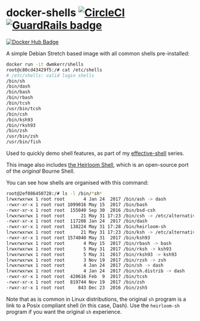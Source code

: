 # docker-shells [![CircleCI](https://circleci.com/gh/dwmkerr/docker-shells.svg?style=shield)](https://circleci.com/gh/dwmkerr/docker-shells) [![GuardRails badge](https://badges.production.guardrails.io/dwmkerr/docker-shells.svg)](https://www.guardrails.io)

[![Docker Hub Badge](https://dockeri.co/image/dwmkerr/shells)](https://registry.hub.docker.com/u/dwmkerr/shells/)

A simple Debian Stretch based image with all common shells pre-installed:

```bash
docker run -it dwmkerr/shells
root@c80cd43429f5:/# cat /etc/shells
# /etc/shells: valid login shells
/bin/sh
/bin/dash
/bin/bash
/bin/rbash
/bin/tcsh
/usr/bin/tcsh
/bin/csh
/bin/ksh93
/bin/rksh93
/bin/zsh
/usr/bin/zsh
/usr/bin/fish
```

Used to quickly demo shell features, as part of my [effective-shell](https://github.com/dwmkerr/effective-shell) series.

This image also includes [the Heirloom Shell](https://heirloom.sourceforge.net/sh.html), which is an open-source port of the _original_ Bourne Shell.

You can see how shells are organised with this command:

```bash
root@2ef086450728:/# ls -l /bin/*sh*
lrwxrwxrwx 1 root root       4 Jan 24  2017 /bin/ash -> dash
-rwxr-xr-x 1 root root 1099016 May 15  2017 /bin/bash
-rwxr-xr-x 1 root root  155040 Sep 30  2016 /bin/bsd-csh
lrwxrwxrwx 1 root root      21 May 31 17:23 /bin/csh -> /etc/alternatives/csh
-rwxr-xr-x 1 root root  117208 Jan 24  2017 /bin/dash
-rwxr-xr-x 1 root root  138224 May 31 17:28 /bin/heirloom-sh
lrwxrwxrwx 1 root root      21 May 31 17:23 /bin/ksh -> /etc/alternatives/ksh
-rwxr-xr-x 1 root root 1574040 May 31  2017 /bin/ksh93
lrwxrwxrwx 1 root root       4 May 15  2017 /bin/rbash -> bash
lrwxrwxrwx 1 root root       5 May 31  2017 /bin/rksh -> ksh93
lrwxrwxrwx 1 root root       5 May 31  2017 /bin/rksh93 -> ksh93
lrwxrwxrwx 1 root root       3 Nov 19  2017 /bin/rzsh -> zsh
lrwxrwxrwx 1 root root       4 Jan 24  2017 /bin/sh -> dash
lrwxrwxrwx 1 root root       4 Jan 24  2017 /bin/sh.distrib -> dash
-rwxr-xr-x 1 root root  420616 Feb  9  2017 /bin/tcsh
-rwxr-xr-x 1 root root  819744 Nov 19  2017 /bin/zsh
-rwxr-xr-x 1 root root     843 Dec 23  2016 /bin/zsh5
```

Note that as is common in Linux distributions, the original `sh` program is a link to a Posix compliant shell (in this case, Dash). Use the `heirloom-sh` program if you want the original `sh` experience.
